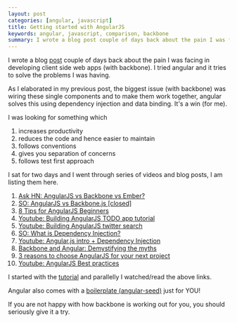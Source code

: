 ```yaml
---
layout: post
categories: [angular, javascript]
title: Getting started with AngularJS
keywords: angular, javascript, comparison, backbone
summary: I wrote a blog post couple of days back about the pain I was facing with developing client side web apps (with backbone). I tried angular and it tries to solve the problems I was facing. I was looking for something which increases productivity, reduces the code and hence easier to maintain, follows conventions, gives you separation of concerns, follows test first approach.
---
```


I wrote a blog [post](http://madhums.me/2012/10/02/trade-offs-of-purely-client-side-development-approach/) couple of days back about the pain I was facing in developing client side web apps (with backbone). I tried angular and it tries to solve the problems I was having.

As I elaborated in my previous post, the biggest issue (with backbone) was wiring these single components and to make them work together, angular solves this using dependency injection and data binding. It's a win (for me).

I was looking for something which

1. increases productivity
2. reduces the code and hence easier to maintain
3. follows conventions
4. gives you separation of concerns
5. follows test first approach

I sat for two days and I went through series of videos and blog posts, I am listing them here.

1. [Ask HN: AngularJS vs Backbone vs Ember?](http://news.ycombinator.com/item?id=4147035)
2. [SO: AngularJS vs Backbone.js [closed]](http://stackoverflow.com/questions/6548826/angular-js-vs-backbone-js)
3. [8 Tips for AngularJS Beginners](http://vxtindia.com/blog/8-tips-for-angular-js-beginners/)
4. [Youtube: Building AngularJS TODO app tutorial](http://www.youtube.com/watch?v=WuiHuZq_cg4)
5. [Youtube: Building AngularJS twitter search](http://www.youtube.com/watch?v=IRelx4-ISbs)
6. [SO: What is Dependency Injection?](http://stackoverflow.com/questions/130794/what-is-dependency-injection)
7. [Youtube: Angular.js intro + Dependency Injection](http://www.youtube.com/watch?v=1CpiB3Wk25U)
8. [Backbone and Angular: Demystifying the myths](http://www.nebithi.com/2012/12/27/backbone-and-angular-demystifying-the-myths/)
9. [3 reasons to choose AngularJS for your next project](http://net.tutsplus.com/tutorials/javascript-ajax/3-reasons-to-choose-angularjs-for-your-next-project/)
10. [Youtube: AngularJS Best practices](http://www.youtube.com/watch?v=ZhfUv0spHCY)

I started with the [tutorial](http://docs.angularjs.org/tutorial) and parallelly I watched/read the above links.

Angular also comes with a [boilerplate (angular-seed)](https://github.com/angular/angular-seed) just for YOU!

If you are not happy with how backbone is working out for you, you should seriously give it a try.
